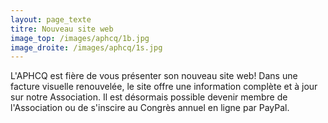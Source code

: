 ```yaml
---
layout: page_texte
titre: Nouveau site web
image_top: /images/aphcq/1b.jpg
image_droite: /images/aphcq/1s.jpg
---
```

L'APHCQ est fière de vous présenter son nouveau site web! Dans une facture visuelle renouvelée, le site offre une information complète et à jour sur notre Association. Il est désormais possible devenir membre de l'Association ou de s'inscire au Congrès annuel en ligne par PayPal.

